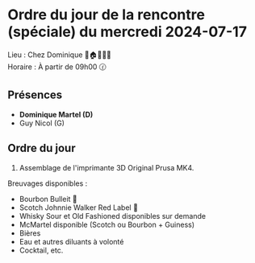 # Ordre du jour de la rencontre (spéciale) du mercredi 2024-07-17

Lieu :    Chez Dominique  🎄🏠🌳🌲🌵    
Horaire : À partir de 09h00 🕜  
## Présences
* **Dominique Martel (D)**  
* Guy Nicol (G)  

## Ordre du jour
1. Assemblage de l'imprimante 3D Original Prusa  MK4.

Breuvages disponibles :
  * Bourbon Bulleit 🥃  
  * Scotch Johnnie Walker Red Label 🥃
  * Whisky Sour et Old Fashioned disponibles sur demande
  * McMartel disponible (Scotch ou Bourbon + Guiness)
  * Bières
  * Eau et autres diluants à volonté
  * Cocktail, etc.
